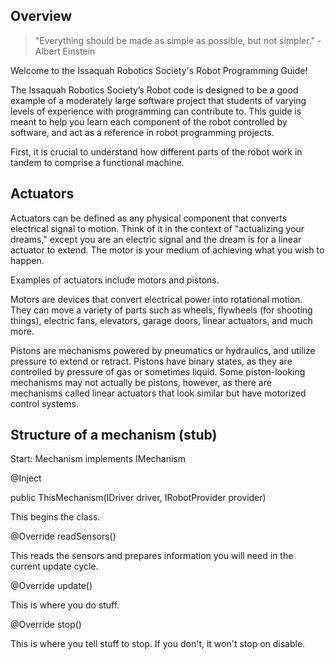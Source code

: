 ## Overview
> "Everything should be made as simple as possible, but not simpler." - Albert Einstein

Welcome to the Issaquah Robotics Society's Robot Programming Guide!

The Issaquah Robotics Society’s Robot code is designed to be a good example of a moderately large software project that students of varying levels of experience with programming can contribute to. This guide is meant to help you learn each component of the robot controlled by software, and act as a reference in robot programming projects.

First, it is crucial to understand how different parts of the robot work in tandem to comprise a functional machine.

## Actuators
Actuators can be defined as any physical component that converts electrical signal to motion. Think of it in the context of "actualizing your dreams," except you are an electric signal and the dream is for a linear actuator to extend. The motor is your medium of achieving what you wish to happen.

Examples of actuators include motors and pistons. 

Motors are devices that convert electrical power into rotational motion. They can move a variety of parts such as wheels, flywheels (for shooting things), electric fans, elevators, garage doors, linear actuators, and much more.

Pistons are mechanisms powered by pneumatics or hydraulics, and utilize pressure to extend or retract. Pistons have binary states, as they are controlled by pressure of gas or sometimes liquid. Some piston-looking mechanisms may not actually be pistons, however, as there are mechanisms called linear actuators that look similar but have motorized control systems.

## Structure of a mechanism (stub)
Start: Mechanism implements IMechanism

@Inject 

public ThisMechanism(IDriver driver, IRobotProvider provider)

This begins the class.

@Override
readSensors() 
 
This reads the sensors and prepares information you will need in the current update cycle.

@Override
update()
 
This is where you do stuff.

@Override
stop() 

This is where you tell stuff to stop. If you don't, it won't stop on disable.